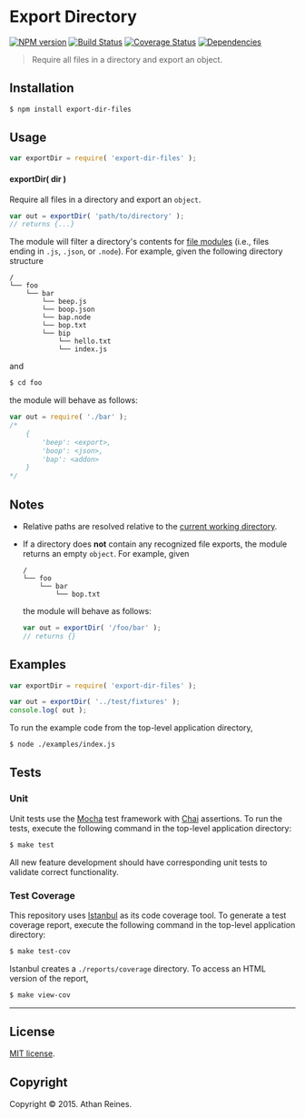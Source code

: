 Export Directory
===
[![NPM version][npm-image]][npm-url] [![Build Status][travis-image]][travis-url] [![Coverage Status][codecov-image]][codecov-url] [![Dependencies][dependencies-image]][dependencies-url]

> Require all files in a directory and export an object.


## Installation

``` bash
$ npm install export-dir-files
```


## Usage

``` javascript
var exportDir = require( 'export-dir-files' );
```

#### exportDir( dir )

Require all files in a directory and export an `object`.

``` javascript
var out = exportDir( 'path/to/directory' );
// returns {...}
```

The module will filter a directory's contents for [file modules](https://nodejs.org/api/modules.html#modules_file_modules) (i.e., files ending in `.js`, `.json`, or `.node`). For example, given the following directory structure

```
/
└── foo
    └── bar
        └── beep.js
        └── boop.json
        └── bap.node
        └── bop.txt
        └── bip
            └── hello.txt
            └── index.js
```

and 

``` bash
$ cd foo
```

the module will behave as follows:

``` javascript
var out = require( './bar' );
/*
	{
		'beep': <export>,
		'boop': <json>,
		'bap': <addon>
	}
*/
```


## Notes

*	Relative paths are resolved relative to the [current working directory](https://github.com/kgryte/utils-cwd).
*	If a directory does __not__ contain any recognized file exports, the module returns an empty `object`. For example, given

	```
	/
	└── foo
	    └── bar
	        └── bop.txt
	```

	the module will behave as follows:

	``` javascript
	var out = exportDir( '/foo/bar' );
	// returns {}
	```


## Examples

``` javascript
var exportDir = require( 'export-dir-files' );

var out = exportDir( '../test/fixtures' );
console.log( out );
```

To run the example code from the top-level application directory,

``` bash
$ node ./examples/index.js
```


## Tests

### Unit

Unit tests use the [Mocha](http://mochajs.org/) test framework with [Chai](http://chaijs.com) assertions. To run the tests, execute the following command in the top-level application directory:

``` bash
$ make test
```

All new feature development should have corresponding unit tests to validate correct functionality.


### Test Coverage

This repository uses [Istanbul](https://github.com/gotwarlost/istanbul) as its code coverage tool. To generate a test coverage report, execute the following command in the top-level application directory:

``` bash
$ make test-cov
```

Istanbul creates a `./reports/coverage` directory. To access an HTML version of the report,

``` bash
$ make view-cov
```


---
## License

[MIT license](http://opensource.org/licenses/MIT).


## Copyright

Copyright &copy; 2015. Athan Reines.


[npm-image]: http://img.shields.io/npm/v/export-dir-files.svg
[npm-url]: https://npmjs.org/package/export-dir-files

[travis-image]: http://img.shields.io/travis/kgryte/export-dir-files/master.svg
[travis-url]: https://travis-ci.org/kgryte/export-dir-files

[codecov-image]: https://img.shields.io/codecov/c/github/kgryte/export-dir-files/master.svg
[codecov-url]: https://codecov.io/github/kgryte/export-dir-files?branch=master

[dependencies-image]: http://img.shields.io/david/kgryte/export-dir-files.svg
[dependencies-url]: https://david-dm.org/kgryte/export-dir-files

[dev-dependencies-image]: http://img.shields.io/david/dev/kgryte/export-dir-files.svg
[dev-dependencies-url]: https://david-dm.org/dev/kgryte/export-dir-files

[github-issues-image]: http://img.shields.io/github/issues/kgryte/export-dir-files.svg
[github-issues-url]: https://github.com/kgryte/export-dir-files/issues
